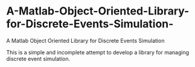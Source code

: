 # A-Matlab-Object-Oriented-Library-for-Discrete-Events-Simulation-
A Matlab Object Oriented Library for Discrete Events Simulation 

This is a simple and incomplete attempt to develop a library for managing discrete event simulation.
